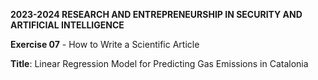**2023-2024 RESEARCH AND ENTREPRENEURSHIP IN SECURITY AND ARTIFICIAL INTELLIGENCE**

**Exercise 07** - How to Write a Scientific Article 

**Title**: Linear Regression Model for Predicting Gas Emissions in Catalonia
